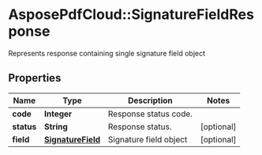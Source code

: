 ﻿# AsposePdfCloud::SignatureFieldResponse
Represents response containing single signature field object

## Properties
Name | Type | Description | Notes
------------ | ------------- | ------------- | -------------
**code** | **Integer** | Response status code. | 
**status** | **String** | Response status. | [optional] 
**field** | [**SignatureField**](SignatureField.md) | Signature field object | [optional] 


